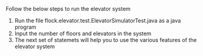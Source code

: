 Follow the below steps to run the elevator system

1. Run the file flock.elevator.test.ElevatorSimulatorTest.java as a java program
2. Input the number of floors and elevators in the system
3. The next set of statemets will help you to use the various features of the elevator system
